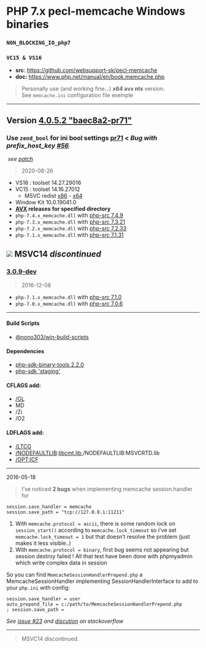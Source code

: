 # PHP 7.x pecl-memcache Windows binaries
### `NON_BLOCKING_IO_php7`
### `VC15 & VS16`
- **src**: https://github.com/websupport-sk/pecl-memcache
- **doc:** https://www.php.net/manual/en/book.memcache.php
> Personally use (and working fine...) **x64 avx nts** version.  
> See ```memcache.ini``` configuration file exemple

----
## Version [4.0.5.2 "baec8a2-pr71"](https://github.com/websupport-sk/pecl-memcache/pull/71)  
###  Use `zend_bool` for ini bool settings [pr71](https://github.com/websupport-sk/pecl-memcache/pull/71) < _Bug with prefix_host_key [#56](https://github.com/websupport-sk/pecl-memcache/issues/56)_

​	_see [patch](https://github.com/nono303/PHP7-memcache-dll/blob/master/pr71.patch)_

> 2020-08-26

- VS16 : toolset 14.27.29016
- VC15 : toolset 14.16.27012
  - MSVC redist  [x86](https://aka.ms/vs/16/release/vc_redist.x86.exe) - [x64](https://aka.ms/vs/16/release/vc_redist.x64.exe)
- Window Kit 10.0.19041.0
- **[AVX](https://msdn.microsoft.com/fr-fr/library/jj620901.aspx) releases** __for specified directory__
- `php-7.4.x_memcache.dll` with [php-src 7.4.9](https://github.com/php/php-src/tree/php-7.4.9)  
- `php-7.3.x_memcache.dll` with [php-src 7.3.21](https://github.com/php/php-src/tree/php-7.3.21)  
- `php-7.2.x_memcache.dll` with [php-src 7.2.33](https://github.com/php/php-src/tree/php-7.2.33)  
- `php-7.1.x_memcache.dll` with [php-src 7.1.31](https://github.com/php/php-src/tree/php-7.1.31) 

## ![](https://placehold.it/15/f03c15/000000?text=+) MSVC14 _discontinued_ 

### [3.0.9-dev](https://github.com/websupport-sk/pecl-memcache/commit/4991c2fff22d00dc81014cc92d2da7077ef4bc86)

> 2016-12-08

- `php-7.1.x_memcache.dll` with [php-src 7.1.0](https://github.com/php/php-src/tree/php-7.1.0) 
- `php-7.0.x_memcache.dll` with [php-src 7.0.6](https://github.com/php/php-src/tree/php-7.0.6) 

----
#### **Build Scripts** 

- [@nono303/win-build-scripts](https://github.com/nono303/win-build-scripts)

#### Dependencies

- [php-sdk-binary-tools 2.2.0](https://github.com/microsoft/php-sdk-binary-tools/tree/php-sdk-2.2.0)
- [php-sdk 'staging'](https://windows.php.net/downloads/php-sdk/deps/series/)

#### CFLAGS add:

- [/GL](https://msdn.microsoft.com/en-us/library/0zza0de8.aspx)
- MD
- /Zi
- /O2

#### LDFLAGS add:

- [/LTCG ](https://msdn.microsoft.com/en-us/library/xbf3tbeh.aspx)
- [/NODEFAULTLIB](https://msdn.microsoft.com/en-us/library/3tz4da4a.aspx):[libcmt.lib ](https://msdn.microsoft.com/en-us/library/abx4dbyh.aspx) /NODEFAULTLIB:MSVCRTD.lib
- [/OPT:ICF](https://msdn.microsoft.com/en-us/library/bxwfs976.aspx)

----
2016-05-18
> I’ve noticed __2 bugs__ when implementing memcache session.handler for 
```
session.save_handler = memcache
session.save_path = "tcp://127.0.0.1:11211"
```
1. With ```memcache.protocol = ascii```, there is some random lock on ```session_start()``` according to ```memcache.lock_timeout```
so i've set ```memcache.lock_timeout = 1``` but that doesn’t resolve the problem (just makes it less visible..)
2. With ```memcache.protocol = binary```, first bug seems not appearing but session destroy failed !
All that test have been done with phpmyadmin which write complex data in session

So you can find ```MemcacheSessionHandlerPrepend.php``` a MemcacheSessionHandler implementing SessionHandlerInterface to add to your ```php.ini``` with config:
```
session.save_handler = user
auto_prepend_file = c:/path/to/MemcacheSessionHandlerPrepend.php
; session.save_path = 
```
_See [issue #23](https://github.com/websupport-sk/pecl-memcache/issues/23#issuecomment-327702906) and [discution](http://stackoverflow.com/questions/34952502/memcache-for-php7-on-windows/) on stackoverflow_

----
>MSVC14 discontinued.
